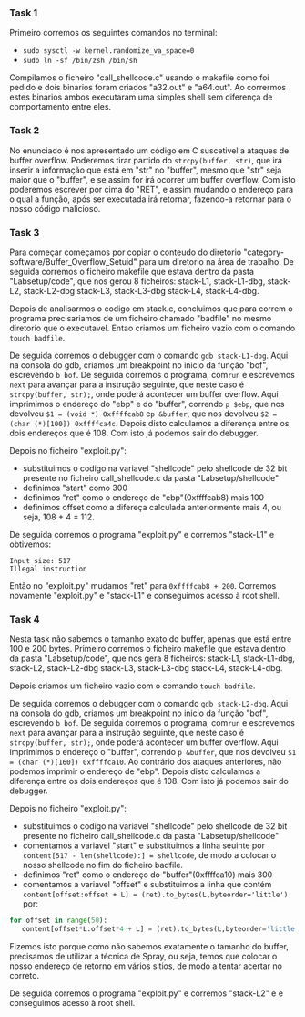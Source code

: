 ### Task 1
Primeiro corremos os seguintes comandos no terminal:
 - `sudo sysctl -w kernel.randomize_va_space=0`
 - `sudo ln -sf /bin/zsh /bin/sh`

Compilamos o ficheiro "call_shellcode.c" usando o makefile como foi pedido e dois binarios foram criados "a32.out" e "a64.out".
Ao corrermos estes binarios ambos executaram uma simples shell sem diferença de comportamento entre eles.

### Task 2
No enunciado é nos apresentado um código em C suscetivel a ataques de buffer overflow. Poderemos tirar partido do `strcpy(buffer, str)`, que irá inserir a informação que está em "str" no "buffer", mesmo que "str" seja maior que o "buffer", e se assim for irá ocorrer um buffer overflow. Com isto poderemos escrever por cima do "RET", e assim mudando o endereço para o qual a função, após ser executada irá retornar, fazendo-a retornar para o nosso código malicioso.


### Task 3
Para começar começamos por copiar o conteudo do diretorio "category-software/Buffer_Overflow_Setuid" para um diretorio na área de trabalho. De seguida corremos o ficheiro makefile que estava dentro da pasta "Labsetup/code", que nos gerou 8 ficheiros: stack-L1, stack-L1-dbg, stack-L2, stack-L2-dbg stack-L3, stack-L3-dbg stack-L4, stack-L4-dbg. 

Depois de analisarmos o codigo em stack.c, concluimos que para correm o programa precisariamos de um ficheiro chamado "badfile" no mesmo diretorio que o executavel. Entao criamos um ficheiro vazio com o comando `touch badfile`.

De seguida corremos o debugger com o comando `gdb stack-L1-dbg`. Aqui na consola do gdb, criamos um breakpoint no inicio da função "bof", escrevendo `b bof`. De seguida corremos o programa, com`run` e escrevemos `next` para avançar para a instrução seguinte, que neste caso é `strcpy(buffer, str);`, onde poderá acontecer um buffer overflow. Aqui imprimimos o endereço do "ebp" e do "buffer", correndo `p $ebp`, que nos devolveu `$1 = (void *) 0xffffcab8` e`p &buffer`, que nos devolveu `$2 = (char (*)[100]) 0xffffca4c`. Depois disto calculamos a diferença entre os dois endereços que é 108. Com isto já podemos sair do debugger.

Depois no ficheiro "exploit.py":
 - substituimos o codigo na variavel "shellcode" pelo shellcode de 32 bit presente no ficheiro call_shellcode.c da pasta "Labsetup/shellcode"
 - definimos "start" como 300
 - definimos "ret" como o endereço de "ebp"(0xffffcab8) mais 100
 - definimos offset como a difereça calculada anteriormente mais 4, ou seja, 108 + 4 = 112.
 
 De seguida corremos o programa "exploit.py" e corremos "stack-L1" e obtivemos:
 ```
 Input size: 517
 Illegal instruction
```
Então no "exploit.py" mudamos "ret" para `0xffffcab8 + 200`. Corremos novamente "exploit.py" e "stack-L1" e conseguimos acesso à root shell.


### Task 4
Nesta task não sabemos o tamanho exato do buffer, apenas que está entre 100 e 200 bytes.
Primeiro corremos o ficheiro makefile que estava dentro da pasta "Labsetup/code", que nos gera 8 ficheiros: stack-L1, stack-L1-dbg, stack-L2, stack-L2-dbg stack-L3, stack-L3-dbg stack-L4, stack-L4-dbg. 

Depois criamos um ficheiro vazio com o comando `touch badfile`.

De seguida corremos o debugger com o comando `gdb stack-L2-dbg`. Aqui na consola do gdb, criamos um breakpoint no inicio da função "bof", escrevendo `b bof`. De seguida corremos o programa, com`run` e escrevemos `next` para avançar para a instrução seguinte, que neste caso é `strcpy(buffer, str);`, onde poderá acontecer um buffer overflow. Aqui imprimimos o endereço o "buffer", correndo `p &buffer`, que nos devolveu `$1 = (char (*)[160]) 0xffffca10`. Ao contrário dos ataques anteriores, não podemos imprimir o endereço de "ebp". Depois disto calculamos a diferença entre os dois endereços que é 108. Com isto já podemos sair do debugger.

Depois no ficheiro "exploit.py":
 - substituimos o codigo na variavel "shellcode" pelo shellcode de 32 bit presente no ficheiro call_shellcode.c da pasta "Labsetup/shellcode"
 - comentamos a variavel "start" e substituimos a linha seuinte por `content[517 - len(shellcode):] = shellcode`, de modo a colocar o nosso shellcode no fim do ficheiro badfile.
 - definimos "ret" como o endereço do "buffer"(0xffffca10) mais 300
 - comentamos a variavel "offset" e substituimos a linha que contém `content[offset:offset + L] = (ret).to_bytes(L,byteorder='little') ` por:
 ```py
for offset in range(50):
	content[offset*L:offset*4 + L] = (ret).to_bytes(L,byteorder='little') 
 ```
 Fizemos isto porque como não sabemos exatamente o tamanho do buffer, precisamos de utilizar a técnica de Spray, ou seja, temos que colocar o nosso endereço de retorno em vários sitios, de modo a tentar acertar no correto.
 
 De seguida corremos o programa "exploit.py" e corremos "stack-L2" e e conseguimos acesso à root shell.
